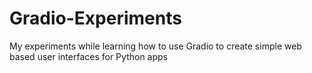 # Gradio-Experiments
My experiments while learning how to use Gradio to create simple web based user interfaces for Python apps
